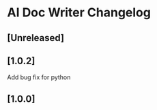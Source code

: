<!-- Keep a Changelog guide -> https://keepachangelog.com -->

# AI Doc Writer Changelog

## [Unreleased]

## [1.0.2]
Add bug fix for python

## [1.0.0]